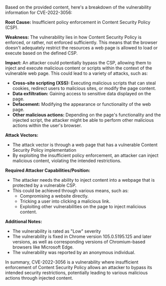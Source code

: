 Based on the provided content, here's a breakdown of the vulnerability information for CVE-2022-3056:

**Root Cause:** Insufficient policy enforcement in Content Security Policy (CSP).

**Weakness:** The vulnerability lies in how Content Security Policy is enforced, or rather, not enforced sufficiently. This means that the browser doesn't adequately restrict the resources a web page is allowed to load or execute based on the defined CSP.

**Impact:** An attacker could potentially bypass the CSP, allowing them to inject and execute malicious content or scripts within the context of the vulnerable web page. This could lead to a variety of attacks, such as:

*   **Cross-site scripting (XSS):** Executing malicious scripts that can steal cookies, redirect users to malicious sites, or modify the page content.
*   **Data exfiltration:**  Gaining access to sensitive data displayed on the page.
*   **Defacement:** Modifying the appearance or functionality of the web page.
*   **Other malicious actions:** Depending on the page's functionality and the injected script, the attacker might be able to perform other malicious actions within the user's browser.

**Attack Vectors:**

*   The attack vector is through a web page that has a vulnerable Content Security Policy implementation
*   By exploiting the insufficient policy enforcement, an attacker can inject malicious content, violating the intended restrictions.

**Required Attacker Capabilities/Position:**

*   The attacker needs the ability to inject content into a webpage that is protected by a vulnerable CSP.
*   This could be achieved through various means, such as:
    *   Compromising a website directly.
    *   Tricking a user into clicking a malicious link.
    *   Exploiting other vulnerabilities on the page to inject malicious content.

**Additional Notes:**

*   The vulnerability is rated as "Low" severity
*   The vulnerability is fixed in Chrome version 105.0.5195.125 and later versions, as well as corresponding versions of Chromium-based browsers like Microsoft Edge.
*   The vulnerability was reported by an anonymous individual.

In summary, CVE-2022-3056 is a vulnerability where insufficient enforcement of Content Security Policy allows an attacker to bypass its intended security restrictions, potentially leading to various malicious actions through injected content.
